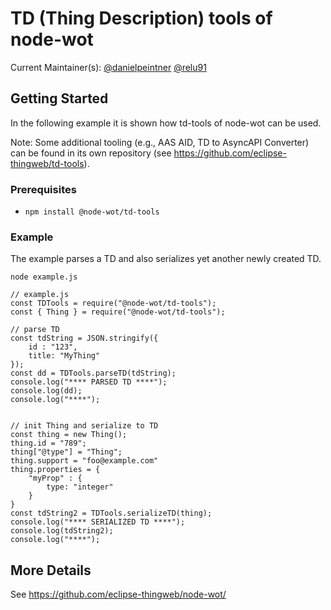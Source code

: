 # TD (Thing Description) tools of node-wot

Current Maintainer(s): [@danielpeintner](https://github.com/danielpeintner) [@relu91](https://github.com/relu91)

## Getting Started

In the following example it is shown how td-tools of node-wot can be used.

Note: Some additional tooling (e.g., AAS AID, TD to AsyncAPI Converter) can be found in its own repository (see https://github.com/eclipse-thingweb/td-tools).

### Prerequisites

-   `npm install @node-wot/td-tools`

### Example

The example parses a TD and also serializes yet another newly created TD.

`node example.js`

```
// example.js
const TDTools = require("@node-wot/td-tools");
const { Thing } = require("@node-wot/td-tools");

// parse TD
const tdString = JSON.stringify({
    id : "123",
    title: "MyThing"
});
const dd = TDTools.parseTD(tdString);
console.log("**** PARSED TD ****");
console.log(dd);
console.log("****");


// init Thing and serialize to TD
const thing = new Thing();
thing.id = "789";
thing["@type"] = "Thing";
thing.support = "foo@example.com"
thing.properties = {
    "myProp" : {
        type: "integer"
    }
}
const tdString2 = TDTools.serializeTD(thing);
console.log("**** SERIALIZED TD ****");
console.log(tdString2);
console.log("****");
```

## More Details

See <https://github.com/eclipse-thingweb/node-wot/>
